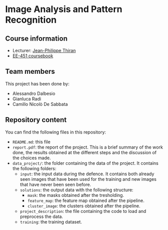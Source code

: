 # Image Analysis and Pattern Recognition

## Course information
* Lecturer: [Jean-Philippe Thiran][jpt]
* [EE-451 coursebook][coursebook]

[jpt]: https://people.epfl.ch/115534
[coursebook]: https://edu.epfl.ch/coursebook/en/image-analysis-and-pattern-recognition-EE-451

## Team members
This project has been done by:
- Alessandro Dalbesio
- Gianluca Radi
- Camillo Nicolò De Sabbata

## Repository content
You can find the following files in this repository:
- `README.md`: this file
- `report.pdf`: the report of the project. This is a brief summary of the work done, the results obtained at the different steps and the discussion of the choices made.
- `data_project/`: the folder containing the data of the project. It contains the following folders:
  - `input`: the input data during the defence. It contains both already seen images that have been used for the training and new images that have never been seen before.
  - `solutions`: the output data with the following structure:
    - `mask`: the masks obtained after the tresholding.
    - `feature_map`: the feature map obtained after the pipeline.
    - `cluster_image`: the clusters obtained after the pipeline.
  - `project_description`: the file containing the code to load and preprocess the data.
  - `training`: the training dataset.